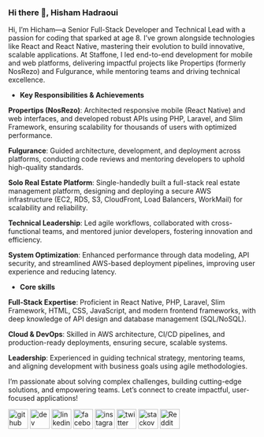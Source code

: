 ### Hi there 👋, Hisham Hadraoui

Hi, I’m Hicham—a Senior Full-Stack Developer and Technical Lead with a passion for coding that sparked at age 8. I’ve grown alongside technologies like React and React Native, mastering their evolution to build innovative, scalable applications. At Staffone, I led end-to-end development for mobile and web platforms, delivering impactful projects like Propertips (formerly NosRezo) and Fulgurance, while mentoring teams and driving technical excellence.

- **Key Responsibilities & Achievements**

**Propertips (NosRezo)**: Architected responsive mobile (React Native) and web interfaces, and developed robust APIs using PHP, Laravel, and Slim Framework, ensuring scalability for thousands of users with optimized performance.

**Fulgurance**: Guided architecture, development, and deployment across platforms, conducting code reviews and mentoring developers to uphold high-quality standards.

**Solo Real Estate Platform**: Single-handedly built a full-stack real estate management platform, designing and deploying a secure AWS infrastructure (EC2, RDS, S3, CloudFront, Load Balancers, WorkMail) for scalability and reliability.

**Technical Leadership**: Led agile workflows, collaborated with cross-functional teams, and mentored junior developers, fostering innovation and efficiency.

**System Optimization**: Enhanced performance through data modeling, API security, and streamlined AWS-based deployment pipelines, improving user experience and reducing latency.

- **Core skills**


**Full-Stack Expertise**: Proficient in React Native, PHP, Laravel, Slim Framework, HTML, CSS, JavaScript, and modern frontend frameworks, with deep knowledge of API design and database management (SQL/NoSQL).

**Cloud & DevOps**: Skilled in AWS architecture, CI/CD pipelines, and production-ready deployments, ensuring secure, scalable systems.

**Leadership**: Experienced in guiding technical strategy, mentoring teams, and aligning development with business goals using agile methodologies.

I’m passionate about solving complex challenges, building cutting-edge solutions, and empowering teams. Let’s connect to create impactful, user-focused applications!


[<img src='https://cdn.jsdelivr.net/npm/simple-icons@3.0.1/icons/github.svg' alt='github' height='40'>](https://github.com/hishamhadraoui)  [<img src='https://cdn.jsdelivr.net/npm/simple-icons@3.0.1/icons/dev-dot-to.svg' alt='dev' height='40'>](https://dev.to/hishamhadraoui)  [<img src='https://cdn.jsdelivr.net/npm/simple-icons@3.0.1/icons/linkedin.svg' alt='linkedin' height='40'>](https://www.linkedin.com/in/hishamhadraoui/)  [<img src='https://cdn.jsdelivr.net/npm/simple-icons@3.0.1/icons/facebook.svg' alt='facebook' height='40'>](https://www.facebook.com/itshishamthough)  [<img src='https://cdn.jsdelivr.net/npm/simple-icons@3.0.1/icons/instagram.svg' alt='instagram' height='40'>](https://www.instagram.com/justhishaam/)  [<img src='https://cdn.jsdelivr.net/npm/simple-icons@3.0.1/icons/twitter.svg' alt='twitter' height='40'>](https://twitter.com/hishamhadraoui)  [<img src='https://cdn.jsdelivr.net/npm/simple-icons@3.0.1/icons/stackoverflow.svg' alt='stackoverflow' height='40'>](https://stackoverflow.com/users/8140841)  [<img src='https://cdn.jsdelivr.net/npm/simple-icons@3.0.1/icons/reddit.svg' alt='Reddit' height='40'>](https://www.reddit.com/user/hishamhadraoui)  
